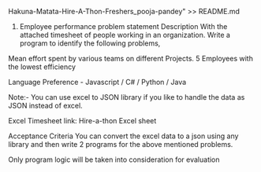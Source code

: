 Hakuna-Matata-Hire-A-Thon-Freshers_pooja-pandey" >> README.md

1) Employee performance problem statement
Description
With the attached timesheet of people working in an organization. Write a program to identify the following problems,

Mean effort spent by various teams on different Projects. 
5 Employees with the lowest efficiency 
 
Language Preference - Javascript / C# / Python / Java 

Note:- You can use excel to JSON library if you like to handle the data as JSON instead of excel. 

Excel Timesheet link: Hire-a-thon Excel sheet

Acceptance Criteria
You can convert the excel data to a json using any library and then write 2 programs for the above mentioned problems.

Only program logic will be taken into consideration for evaluation